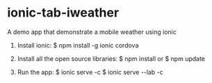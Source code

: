 # ionic-tab-iweather
A demo app that demonstrate a mobile weather using ionic

1) Install ionic:
$ npm install -g ionic cordova

2) Install all the open source libraries:
$ npm install
or
$ npm update

3) Run the app:
$ ionic serve -c
$ ionic serve --lab -c
